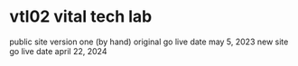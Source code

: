 # vtl02 vital tech lab
public site
version one (by hand) 
original go live date may 5, 2023
new site go live date april 22, 2024

